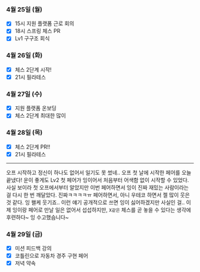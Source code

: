 ### 4월 25일 (월)
- [x] 15시 지원 플랫폼 근로 회의
- [x] 18시 스프링 체스 PR
- [x] Lv1 구구조 회식

### 4월 26일 (화)
- [x] 체스 2단계 시작!
- [x] 21시 필라테스

### 4월 27일 (수)
- [x] 지원 플랫폼 온보딩
- [x] 체스 2단계 최대한 많이

### 4월 28일 (목)
- [x] 체스 2단계 PR!!
- [x] 21시 필라테스
---
오프 시작하고 정신이 하나도 없어서 일기도 못 썼네..
오프 첫 날에 시작한 페어를 오늘 끝냈다! 운이 좋게도 Lv2 첫 페어가 잉이어서 처음부터 어색함 없이 시작할 수 있었다.
사실 보이라 첫 오프에서부터 알았지만 이번 페어하면서 잉이 진짜 재밌는 사람이라는 걸 다시 한 번 깨달았다.
진짜ㅋㅋㅋㅋㅠ 페어하면서, 아니 우테코 하면서 젤 많이 웃은 것 같다. 잉 왤케 웃기죠.. 이런 얘기 공개적으로 쓰면 잉이 싫어하겠지만 사실인 걸..
이제 잉이랑 페어로 만날 일은 없어서 섭섭하지만, `X같은` 체스를 곧 놓을 수 있다는 생각에 후련하다~ 잉 수고했슴니다~

### 4월 29일 (금)
- [x] 미션 피드백 강의
- [x] 코틀린으로 자동차 경주 구현 페어
- [x] 저녁 약속
